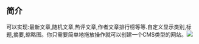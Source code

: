 <h2>简介</h2>
<p>可以实现:最新文章,随机文章,热评文章,作者文章排行榜等等.自定义显示类别,标题,摘要,缩略图。你只需要简单地拖放操作就可以创建一个CMS类型的网站。<img src='http://wordpress-post-list-plugin.googlecode.com/files/postl-list-widget.jpg' /></p>